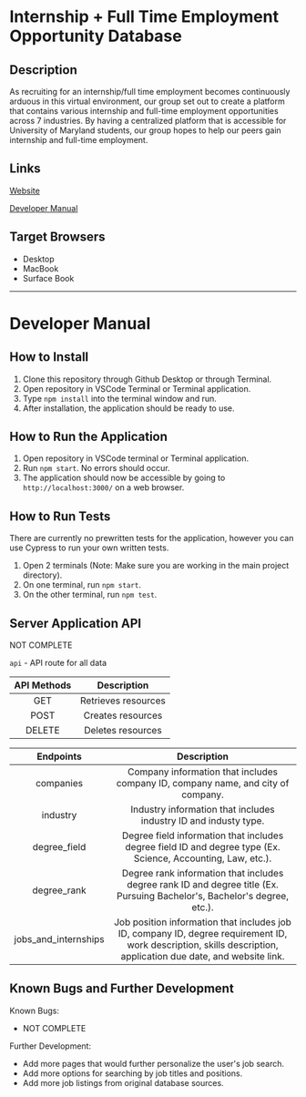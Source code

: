 # Internship + Full Time Employment Opportunity Database

## Description

As recruiting for an internship/full time employment becomes continuously arduous in this virtual environment, our group set out to create a platform that contains various internship and full-time employment opportunities across 7 industries. By having a centralized platform that is accessible for University of Maryland students, our group hopes to help our peers gain internship and full-time employment. 


## Links

[Website](https://stark-dusk-71862.herokuapp.com/)

[Developer Manual](https://github.com/npatel26/Group22-Final-INST377SP2021/blob/main/README.md#developer-manual)

## Target Browsers

- Desktop
- MacBook
- Surface Book
---

# Developer Manual

## How to Install

1. Clone this repository through Github Desktop or through Terminal.
2. Open repository in VSCode Terminal or Terminal application.
3. Type `npm install` into the terminal window and run.
4. After installation, the application should be ready to use.

## How to Run the Application

1. Open repository in VSCode terminal or Terminal application.
2. Run `npm start`. No errors should occur.
3. The application should now be accessible by going to `http://localhost:3000/` on a web browser.

## How to Run Tests
There are currently no prewritten tests for the application, however you can use Cypress to run your own written tests.

1. Open 2 terminals (Note: Make sure you are working in the main project directory).
2. On one terminal, run `npm start`.
3. On the other terminal, run `npm test`.

## Server Application API

NOT COMPLETE

`api` - API route for all data

| API Methods   | Description          |
| :---: | :---: |
| GET           |  Retrieves resources |
| POST          |  Creates resources   |
| DELETE        |  Deletes resources   |


| Endpoints            | Description |
| :---: | :---: |
| companies            | Company information that includes company ID, company name, and city of company. |
| industry             | Industry information that includes industry ID and industy type. |
| degree_field         | Degree field information that includes degree field ID and degree type (Ex. Science, Accounting, Law, etc.). |
| degree_rank          | Degree rank information that includes degree rank ID and degree title (Ex. Pursuing Bachelor's, Bachelor's degree, etc.). |
| jobs_and_internships | Job position information that includes job ID, company ID, degree requirement ID, work description, skills description, application due date, and website link. |


## Known Bugs and Further Development

Known Bugs:
- NOT COMPLETE

Further Development:
- Add more pages that would further personalize the user's job search.
- Add more options for searching by job titles and positions.
- Add more job listings from original database sources.

